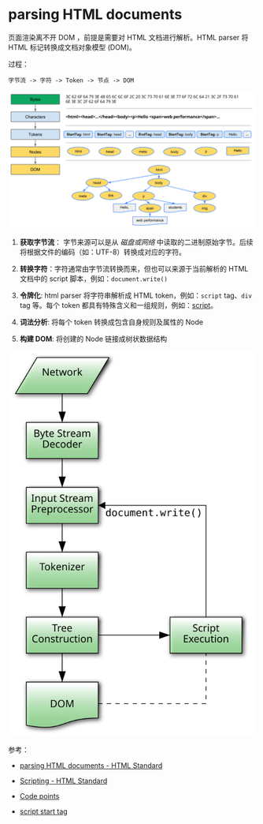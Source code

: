 # parsing HTML documents

页面渲染离不开 DOM ，前提是需要对 HTML 文档进行解析。HTML parser 将 HTML 标记转换成文档对象模型 (DOM)。

过程：

```
字节流 -> 字符 -> Token -> 节点 -> DOM
```

![parsing html](./assets/full-process.png)

1. **获取字节流**： 字节来源可以是从 _磁盘或网络_ 中读取的二进制原始字节。后续将根据文件的编码（如：UTF-8）转换成对应的字符。

2. **转换字符**：字符通常由字节流转换而来，但也可以来源于当前解析的 HTML 文档中的 script 脚本，例如：`document.write()`

3. **令牌化**: html parser 将字符串解析成 HTML token，例如：`script` tag、`div` tag 等。每个 token 都具有特殊含义和一组规则，例如：[script](https://html.spec.whatwg.org/#scripting-3)。

4. **词法分析**: 将每个 token 转换成包含自身规则及属性的 Node

5. **构建 DOM**: 将创建的 Node 链接成树状数据结构

![字符可能来自document.write()](./assets/parsing-model-overview.svg)

参考：

- [parsing HTML documents - HTML Standard](https://html.spec.whatwg.org/#parsing)

- [Scripting - HTML Standard](https://html.spec.whatwg.org/#scripting-3)

- [Code points](https://infra.spec.whatwg.org/#code-point)

- [script start tag](https://html.spec.whatwg.org/#scriptTag)
